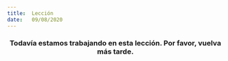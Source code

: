 ```yaml
---
title:  Lección
date:   09/08/2020
---
```


### <center>Todavía estamos trabajando en esta lección. Por favor, vuelva más tarde.</center>